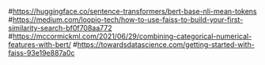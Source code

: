 #https://huggingface.co/sentence-transformers/bert-base-nli-mean-tokens
#https://medium.com/loopio-tech/how-to-use-faiss-to-build-your-first-similarity-search-bf0f708aa772
#https://mccormickml.com/2021/06/29/combining-categorical-numerical-features-with-bert/
#https://towardsdatascience.com/getting-started-with-faiss-93e19e887a0c